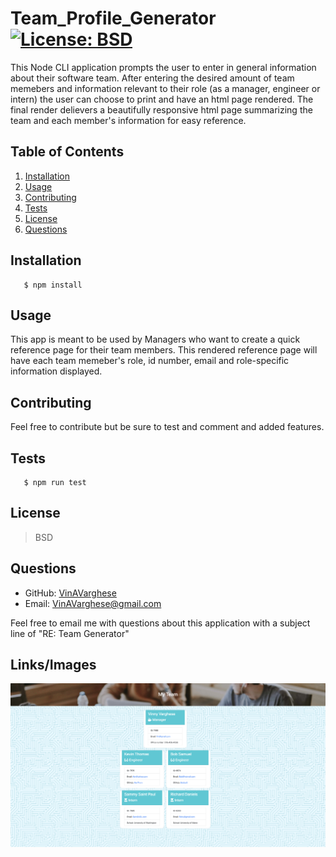 # Team_Profile_Generator [![License: BSD](https://img.shields.io/badge/License-BSD%203--Clause-blue.svg)](https://opensource.org/licenses/BSD-3-Clause)
  This Node CLI application prompts the user to enter in general information about their software team. After entering the desired amount of team memebers and information relevant to their role (as a manager, engineer or intern) the user can choose to print and have an html page rendered. The final render delievers a beautifully responsive html page summarizing the team and each member's information for easy reference. 
  ## Table of Contents
  1. [Installation](#Installation)
  2. [Usage](#Usage)
  3. [Contributing](#Contributing)
  4. [Tests](#Tests)
  5. [License](#License)
  6. [Questions](#Questions)
  ## Installation
       $ npm install 
  ## Usage
  This app is meant to be used by Managers who want to create a quick reference page for their team members. This rendered reference page will have each team memeber's role, id number, email and role-specific information displayed.
  ## Contributing
  Feel free to contribute but be sure to test and comment and added features.
  ## Tests
       $ npm run test
  ## License
  >BSD 
  ## Questions

  * GitHub: [VinAVarghese](https://github.com/VinAVarghese)
  * Email: [VinAVarghese@gmail.com](mailto:VinAVarghese@gmail.com)
  
  Feel free to email me with questions about this application with a subject line of "RE: Team Generator"
  ## Links/Images
  ![Screenshot](Screenshot.png)

